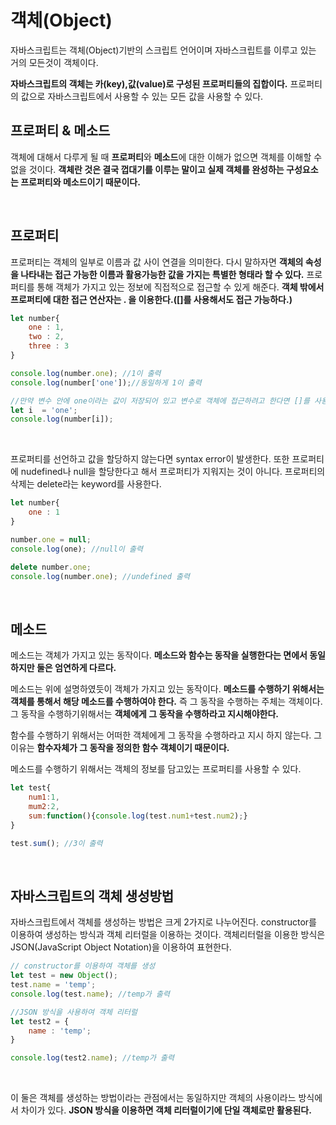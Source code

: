 객체(Object)
===

자바스크립트는 객체(Object)기반의 스크립트 언어이며 자바스크립트를 이루고 있는 거의 모든것이 객체이다. <br>

**자바스크립트의 객체는 카(key),값(value)로 구성된 프로퍼티들의 집합이다.** 프로퍼티의 값으로 자바스크립트에서 사용할 수 있는 모든 값을 사용할 수 있다.<br>

## 프로퍼티 & 메소드
객체에 대해서 다루게 될 때 **프로퍼티**와 **메소드**에 대한 이해가 없으면 객체를 이해할 수 없을 것이다. **객체란 것은 결국 껍대기를 이루는 말이고 실제 객체를 완성하는 구성요소는 프로퍼티와 메소드이기 때문이다.** <br>

<br>

## 프로퍼티
프로퍼티는 객체의 일부로 이름과 값 사이 연결을 의미한다. 다시 말하자면 **객체의 속성을 나타내는 접근 가능한 이름과 활용가능한 값을 가지는 특별한 형태라 할 수 있다.** 프로퍼티를 통해 객체가 가지고 있는 정보에 직접적으로 접근할 수 있게 해준다. **객체 밖에서 프로퍼티에 대한 접근 연산자는 . 을 이용한다.([]를 사용해서도 접근 가능하다.)**

```javascript
let number{
    one : 1,
    two : 2,
    three : 3
}

console.log(number.one); //1이 출력
console.log(number['one']);//동일하게 1이 출력

//만약 변수 안에 one이라는 값이 저장되어 있고 변수로 객체에 접근하려고 한다면 []를 사용해야 한다.
let i  = 'one';
console.log(number[i]);
```

<br>

프로퍼티를 선언하고 값을 할당하지 않는다면 syntax error이 발생한다. 또한 프로퍼티에 nudefined나 null을 할당한다고 해서 프로퍼티가 지워지는 것이 아니다. 프로퍼티의 삭제는 delete라는 keyword를 사용한다.

```javascript
let number{
    one : 1
}

number.one = null;
console.log(one); //null이 출력

delete number.one;
console.log(number.one); //undefined 출력
```

<br>

## 메소드

메소드는 객체가 가지고 있는 동작이다. **메소드와 함수는 동작을 실행한다는 면에서 동일하지만 둘은 엄연하게 다르다.** <br>

메소드는 위에 설명하였듯이 객체가 가지고 있는 동작이다. **메소드를 수행하기 위해서는 객체를 통해서 해당 메소드를 수행하여야 한다.** 즉 그 동작을 수행하는 주체는 객체이다. 그 동작을 수행하기위해서는 **객체에게 그 동작을 수행하라고 지시해야한다.** <br>

함수를 수행하기 위해서는 어떠한 객체에게 그 동작을 수행하라고 지시 하지 않는다. 그 이유는 **함수자체가 그 동작을 정의한 함수 객체이기 때문이다.**<br>

메소드를 수행하기 위해서는 객체의 정보를 담고있는 프로퍼티를 사용할 수 있다.

```javascript
let test{
    num1:1,
    mum2:2,
    sum:function(){console.log(test.num1+test.num2);}
}

test.sum(); //3이 출력
```

<br>

##  자바스크립트의 객체 생성방법

자바스크립트에서 객체를 생성하는 방법은 크게 2가지로 나누어진다. constructor를 이용하여 생성하는 방식과 객체 리터럴을 이용하는 것이다. 객체리터럴을 이용한 방식은 JSON(JavaScript Object Notation)을 이용하여 표현한다.

```javascript
// constructor를 이용하여 객체를 생성
let test = new Object();
test.name = 'temp';
console.log(test.name); //temp가 출력

//JSON 방식을 사용하여 객체 리터럴
let test2 = {
    name : 'temp';
}

console.log(test2.name); //temp가 출력
```

<br>

이 둘은 객체를 생성하는 방법이라는 관점에서는 동일하지만 객체의 사용이라느 방식에서 차이가 있다. **JSON 방식을 이용하면 객체 리터럴이기에 단일 객체로만 활용된다.**